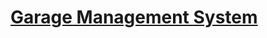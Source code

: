 # [Garage Management System](https://www.sourcecodester.com/php/15485/garage-management-system-using-phpmysql-source-code.html)

